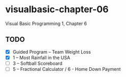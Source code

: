 # visualbasic-chapter-06
Visual Basic Programming 1, Chapter 6

## TODO
- [X] Guided Program – Team Weight Loss
- [X] 1 – Most Rainfall in the USA
- [ ] 3 – Softball Scoreboard
- [ ] 5 – Fractional Calculator / 6 - Home Down Payment
